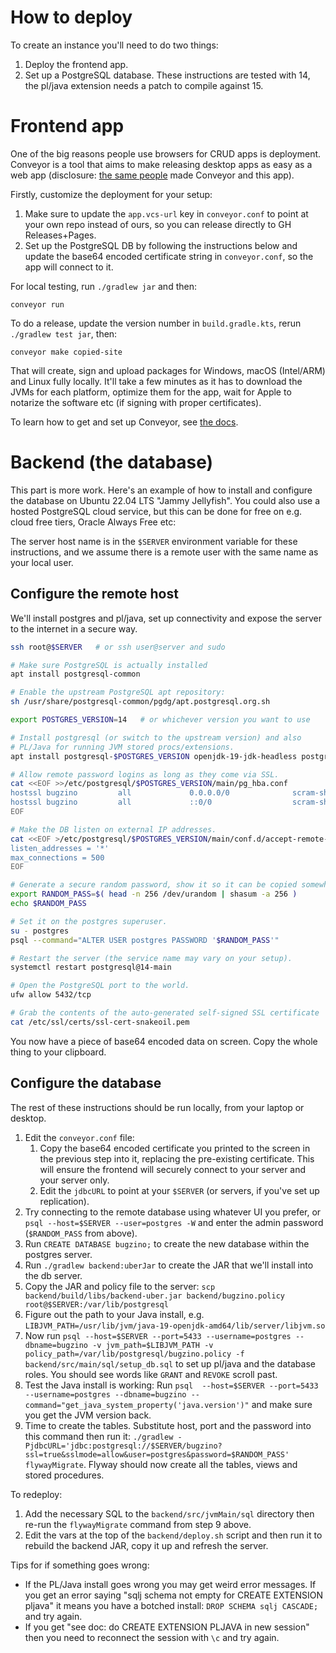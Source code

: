 # How to deploy

To create an instance you'll need to do two things:

1. Deploy the frontend app.
2. Set up a PostgreSQL database. These instructions are tested with 14, the pl/java extension needs a patch to compile against 15.

# Frontend app

One of the big reasons people use browsers for CRUD apps is deployment. Conveyor is a tool that aims to make releasing desktop apps as easy as a web app (disclosure: [the same people](https://www.hydraulic.software) made Conveyor and this app).

Firstly, customize the deployment for your setup:

1. Make sure to update the `app.vcs-url` key in `conveyor.conf` to point at your own repo instead of ours, so you can release directly to GH Releases+Pages.
2. Set up the PostgreSQL DB by following the instructions below and update the base64 encoded certificate string in `conveyor.conf`, so the app will connect to it. 

For local testing, run `./gradlew jar` and then:

```
conveyor run
```

To do a release, update the version number in `build.gradle.kts`, rerun `./gradlew test jar`, then:

```
conveyor make copied-site
```

That will create, sign and upload packages for Windows, macOS (Intel/ARM) and Linux fully locally. It'll take a few minutes as it has to download the JVMs for each platform, optimize them for the app, wait for Apple to notarize the software etc (if signing with proper certificates).

To learn how to get and set up Conveyor, see [the docs](https://conveyor.hydraulic.dev).

# Backend (the database)

This part is more work. Here's an example of how to install and configure the database on Ubuntu 22.04 LTS "Jammy Jellyfish". You could also use a hosted PostgreSQL cloud service, but this can be done for free on e.g. cloud free tiers, Oracle Always Free etc:

The server host name is in the `$SERVER` environment variable for these instructions, and we assume there is a remote user with the same name as your local user.

## Configure the remote host

We'll install postgres and pl/java, set up connectivity and expose the server to the internet in a secure way.

```bash
ssh root@$SERVER   # or ssh user@server and sudo

# Make sure PostgreSQL is actually installed
apt install postgresql-common

# Enable the upstream PostgreSQL apt repository:
sh /usr/share/postgresql-common/pgdg/apt.postgresql.org.sh

export POSTGRES_VERSION=14   # or whichever version you want to use

# Install postgresql (or switch to the upstream version) and also 
# PL/Java for running JVM stored procs/extensions.
apt install postgresql-$POSTGRES_VERSION openjdk-19-jdk-headless postgresql-$POSTGRES_VERSION-pljava

# Allow remote password logins as long as they come via SSL. 
cat <<EOF >>/etc/postgresql/$POSTGRES_VERSION/main/pg_hba.conf
hostssl bugzino         all             0.0.0.0/0              scram-sha-256
hostssl bugzino         all             ::0/0                  scram-sha-256
EOF

# Make the DB listen on external IP addresses.
cat <<EOF >/etc/postgresql/$POSTGRES_VERSION/main/conf.d/accept-remote-connections.conf
listen_addresses = '*'
max_connections = 500
EOF

# Generate a secure random password, show it so it can be copied somewhere safe locally.
export RANDOM_PASS=$( head -n 256 /dev/urandom | shasum -a 256 )
echo $RANDOM_PASS 

# Set it on the postgres superuser.
su - postgres
psql --command="ALTER USER postgres PASSWORD '$RANDOM_PASS'"

# Restart the server (the service name may vary on your setup).
systemctl restart postgresql@14-main

# Open the PostgreSQL port to the world.
ufw allow 5432/tcp

# Grab the contents of the auto-generated self-signed SSL certificate
cat /etc/ssl/certs/ssl-cert-snakeoil.pem
```

You now have a piece of base64 encoded data on screen. Copy the whole thing to your clipboard.

## Configure the database

The rest of these instructions should be run locally, from your laptop or desktop.

1. Edit the `conveyor.conf` file:
   1. Copy the base64 encoded certificate you printed to the screen in the previous step into it, replacing the pre-existing certificate. This will ensure the frontend will securely connect to your server and your server only.
   2. Edit the `jdbcURL` to point at your `$SERVER` (or servers, if you've set up replication).
2. Try connecting to the remote database using whatever UI you prefer, or `psql --host=$SERVER --user=postgres -W` and enter the admin password (`$RANDOM_PASS` from above).
3. Run `CREATE DATABASE bugzino;` to create the new database within the postgres server.
4. Run `./gradlew backend:uberJar` to create the JAR that we'll install into the db server.
5. Copy the JAR and policy file to the server: `scp backend/build/libs/backend-uber.jar backend/bugzino.policy root@$SERVER:/var/lib/postgresql`
6. Figure out the path to your Java install, e.g. `LIBJVM_PATH=/usr/lib/jvm/java-19-openjdk-amd64/lib/server/libjvm.so`
7. Now run `psql --host=$SERVER --port=5433 --username=postgres --dbname=bugzino -v jvm_path=$LIBJVM_PATH -v policy_path=/var/lib/postgresql/bugzino.policy -f backend/src/main/sql/setup_db.sql` to set up pl/java and the database roles. You should see words like `GRANT` and `REVOKE` scroll past.
8. Test the Java install is working: Run `psql  --host=$SERVER --port=5433 --username=postgres --dbname=bugzino --command="get_java_system_property('java.version')"` and make sure you get the JVM version back.
9. Time to create the tables. Substitute host, port and the password into this command then run it: `./gradlew -PjdbcURL='jdbc:postgresql://$SERVER/bugzino?ssl=true&sslmode=allow&user=postgres&password=$RANDOM_PASS' flywayMigrate`. Flyway should now create all the tables, views and stored procedures.

To redeploy:

1. Add the necessary SQL to the `backend/src/jvmMain/sql` directory then re-run the `flywayMigrate` command from step 9 above.
2. Edit the vars at the top of the `backend/deploy.sh` script and then run it to rebuild the backend JAR, copy it up and refresh the server.

Tips for if something goes wrong:

* If the PL/Java install goes wrong you may get weird error messages. If you get an error saying "sqlj schema not empty for CREATE EXTENSION pljava" it means you have a botched install: `DROP SCHEMA sqlj CASCADE;` and try again.
* If you get "see doc: do CREATE EXTENSION PLJAVA in new session" then you need to reconnect the session with `\c` and try again.
